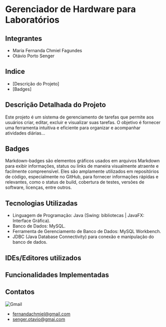 # Gerenciador de Hardware para Laboratórios

## Integrantes
- Maria Fernanda Chmiel Fagundes
- Otávio Porto Senger

## Indice
- [Descrição do Projeto]
- [Badges]
  
## Descrição Detalhada do Projeto
Este projeto é um sistema de gerenciamento de tarefas que permite aos usuários criar,
editar, excluir e visualizar suas tarefas. O objetivo é fornecer uma ferramenta intuitiva
e eficiente para organizar e acompanhar atividades diárias...

## Badges
Markdown-badges são elementos gráficos usados em arquivos Markdown para exibir informações,
status ou links de maneira visualmente atraente e facilmente compreensível.
Eles são amplamente utilizados em repositórios de código, especialmente no GitHub,
para fornecer informações rápidas e relevantes, como o status de build,
cobertura de testes, versões de software, licenças, entre outros.

## Tecnologias Utilizadas
- Linguagem de Programação: Java (Swing: bibliotecas | JavaFX: Interface Gráfica).
- Banco de Dados: MySQL.
- Ferramenta de Gerenciamento de Banco de Dados: MySQL Workbench.
- JDBC (Java Database Connectivity) para conexão e manipulação do banco de dados.

## IDEs/Editores utilizados

## Funcionalidades Implementadas

## Contatos

![Gmail](https://img.shields.io/badge/Gmail-D14836?style=for-the-badge&logo=gmail&logoColor=white)
- fernandachmiel@gmail.com
- senger.otavio@gmai.com


